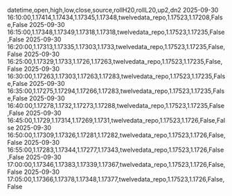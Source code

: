 datetime,open,high,low,close,source,rollH20,rollL20,up2,dn2
2025-09-30 16:10:00,1.17414,1.17434,1.17345,1.17348,twelvedata_repo,1.17523,1.17208,False,False
2025-09-30 16:15:00,1.17348,1.17349,1.17318,1.17318,twelvedata_repo,1.17523,1.17235,False,False
2025-09-30 16:20:00,1.17313,1.17335,1.17303,1.1733,twelvedata_repo,1.17523,1.17235,False,False
2025-09-30 16:25:00,1.17329,1.1733,1.1726,1.17263,twelvedata_repo,1.17523,1.17235,False,False
2025-09-30 16:30:00,1.17263,1.17303,1.17263,1.17283,twelvedata_repo,1.17523,1.17235,False,False
2025-09-30 16:35:00,1.17275,1.17294,1.17266,1.17283,twelvedata_repo,1.17523,1.17235,False,False
2025-09-30 16:40:00,1.17278,1.1732,1.17273,1.17288,twelvedata_repo,1.17523,1.17235,False,False
2025-09-30 16:45:00,1.1729,1.17314,1.17269,1.1731,twelvedata_repo,1.17523,1.1726,False,False
2025-09-30 16:50:00,1.17309,1.17326,1.17281,1.17282,twelvedata_repo,1.17523,1.1726,False,False
2025-09-30 16:55:00,1.17283,1.17344,1.17277,1.17343,twelvedata_repo,1.17523,1.1726,False,False
2025-09-30 17:00:00,1.17346,1.17383,1.17339,1.17367,twelvedata_repo,1.17523,1.1726,False,False
2025-09-30 17:05:00,1.17366,1.17378,1.17348,1.17377,twelvedata_repo,1.17523,1.1726,False,False
